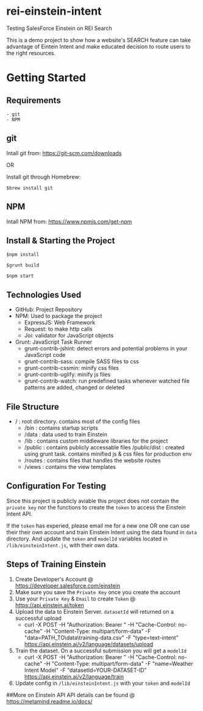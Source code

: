 # rei-einstein-intent
Testing SalesForce Einstein on REI Search

This is a demo project to show how a website's SEARCH feature can take advantage of Eintein Intent and make educated decision to route users to the right resources.

# Getting Started
## Requirements
	- git
	- NPM

## git

Intall git from: https://git-scm.com/downloads

OR

Install git through Homebrew:

`$brew install git`


## NPM

Intall NPM from: https://www.npmjs.com/get-npm


## Install & Starting the Project

`$npm install`

`$grunt build`

`$npm start`


## Technologies Used
- GitHub: Project Repository
- NPM: Used to package the project
	- ExpressJS: Web Framework
	- Request: to make http calls
	- Joi: validator for JavaScript objects
- Grunt: JavaScript Task Runner
	- grunt-contrib-jshint: detect errors and potential problems in your JavaScript code
	- grunt-contrib-sass: compile SASS files to css
	- grunt-contrib-cssmin: minify css files
	- grunt-contrib-uglify: minify js files
	- grunt-contrib-watch: run predefined tasks whenever watched file patterns are added, changed or deleted

## File Structure

- / : root directory. contains most of the config files
	- /bin : contains startup scripts
	- /data : data used to train Einstein
	- /lib : contains custom middleware libraries for the project
	- /public : contains publicly accessable files 
		/public/dist : created using grunt task. contains minified js & css files for production env
	- /routes : contains files that handles the website routes
	- /views : contains the view templates


## Configuration For Testing
Since this project is publicly aviable this project does not contain the `private key` nor the functions to create the `token` to access the Einstein Intent API.

If the `token` has experied, please email me for a new one OR one can use their their own account and train Einstein Intent using the data found in `data` directory. And update the `token` and `modelId` variables located in `/lib/einsteinIntent.js`, with their own data.

## Steps of Training Einstein
1) Create Developer's Account @ https://developer.salesforce.com/einstein
2) Make sure you save the `Private Key` once you create the account
3) Use your `Private Key` & `Email` to create `Token` @ https://api.einstein.ai/token
4) Upload the data to Einstein Server. `datasetId` will returned on a successful upload
	- curl -X POST -H "Authorization: Bearer <TOKEN>" -H "Cache-Control: no-cache" -H "Content-Type: multipart/form-data" -F "data=PATH_TO\data\training-data.csv" -F "type=text-intent"   https://api.einstein.ai/v2/language/datasets/upload
5) Train the dataset. On a successful submission you will get a `modelId`
	- curl -X POST -H "Authorization: Bearer <TOKEN>" -H "Cache-Control: no-cache" -H "Content-Type: multipart/form-data" -F "name=Weather Intent Model" -F "datasetId=YOUR-DATASET-ID" https://api.einstein.ai/v2/language/train
6) Update config in `/lib/einsteinIntent.js` with your `token` and `modelId`

##More on Einstein API
 API details can be found @ https://metamind.readme.io/docs/
